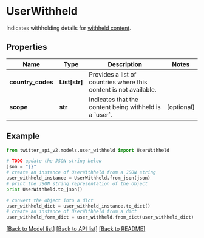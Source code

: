 # UserWithheld

Indicates withholding details for [withheld content](https://help.twitter.com/en/rules-and-policies/tweet-withheld-by-country).

## Properties
Name | Type | Description | Notes
------------ | ------------- | ------------- | -------------
**country_codes** | **List[str]** | Provides a list of countries where this content is not available. | 
**scope** | **str** | Indicates that the content being withheld is a &#x60;user&#x60;. | [optional] 

## Example

```python
from twitter_api_v2.models.user_withheld import UserWithheld

# TODO update the JSON string below
json = "{}"
# create an instance of UserWithheld from a JSON string
user_withheld_instance = UserWithheld.from_json(json)
# print the JSON string representation of the object
print UserWithheld.to_json()

# convert the object into a dict
user_withheld_dict = user_withheld_instance.to_dict()
# create an instance of UserWithheld from a dict
user_withheld_form_dict = user_withheld.from_dict(user_withheld_dict)
```
[[Back to Model list]](../README.md#documentation-for-models) [[Back to API list]](../README.md#documentation-for-api-endpoints) [[Back to README]](../README.md)


